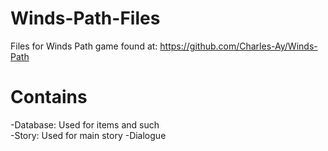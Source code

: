 # Winds-Path-Files
 Files for Winds Path game found at: https://github.com/Charles-Ay/Winds-Path

# Contains
 -Database: Used for items and such  
 -Story: Used for main story
 -Dialogue